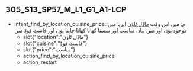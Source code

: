 ## 305_S13_SP57_M_L1_G1_A1-LCP
* intent_find_by_location_cuisine_price::م: میں اس وقت [ماڈل ٹاؤن](location) ایریا میں موجود ہوں اور میں یہاں [مناسب](price) اور سستا کھانا کھانا چاہتا ہوں اور [فاسٹ فوڈ](cuisine) میں
	- slot{"location":"ماڈل ٹاؤن"}
	- slot{"cuisine":"فاسٹ فوڈ"}
	- slot{"price":"مناسب"}
	- action_find_by_location_cuisine_price
	- action_restart